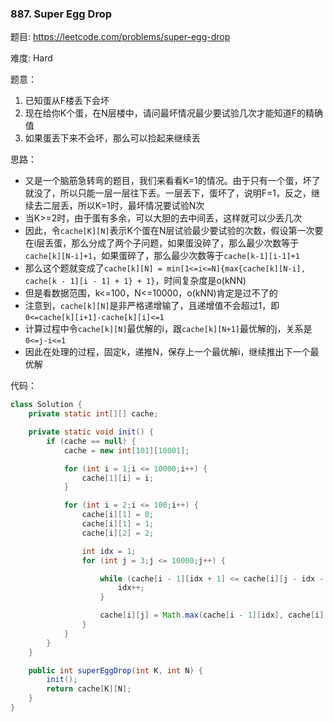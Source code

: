 ### 887. Super Egg Drop



题目:
https://leetcode.com/problems/super-egg-drop

难度:
Hard

题意：

1. 已知蛋从F楼丢下会坏
2. 现在给你K个蛋，在N层楼中，请问最坏情况最少要试验几次才能知道F的精确值
3. 如果蛋丢下来不会坏，那么可以捡起来继续丢

思路：

- 又是一个脑筋急转弯的题目，我们来看看K=1的情况。由于只有一个蛋，坏了就没了，所以只能一层一层往下丢。一层丢下，蛋坏了，说明F=1，反之，继续去二层丢，所以K=1时，最坏情况要试验N次
- 当K>=2时，由于蛋有多余，可以大胆的去中间丢，这样就可以少丢几次
- 因此，令`cache[K][N]`表示K个蛋在N层试验最少要试验的次数，假设第一次要在i层丢蛋，那么分成了两个子问题，如果蛋没碎了，那么最少次数等于`cache[k][N-i]+1`，如果蛋碎了，那么最少次数等于`cache[k-1][i-1]+1`
- 那么这个题就变成了`cache[k][N] = min[1<=i<=N]{max{cache[k][N-i], cache[k - 1][i - 1] + 1} + 1}`，时间复杂度是o(kNN)
- 但是看数据范围，k<=100，N<=10000，o(kNN)肯定是过不了的
- 注意到，`cache[k][N]`是非严格递增输了，且递增值不会超过1，即`0<=cache[k][i+1]-cache[k][i]<=1`
- 计算过程中令`cache[k][N]`最优解的i，跟`cache[k][N+1]`最优解的j，关系是`0<=j-i<=1`
- 因此在处理的过程，固定k，递推N，保存上一个最优解i，继续推出下一个最优解

代码：

```java
class Solution {
    private static int[][] cache;

    private static void init() {
        if (cache == null) {
            cache = new int[101][10001];

            for (int i = 1;i <= 10000;i++) {
                cache[1][i] = i;
            }

            for (int i = 2;i <= 100;i++) {
                cache[i][1] = 0;
                cache[i][1] = 1;
                cache[i][2] = 2;

                int idx = 1;
                for (int j = 3;j <= 10000;j++) {

                    while (cache[i - 1][idx + 1] <= cache[i][j - idx - 2]) {
                        idx++;
                    }

                    cache[i][j] = Math.max(cache[i - 1][idx], cache[i][j - idx - 1]) + 1;
                }
            }
        }
    }

    public int superEggDrop(int K, int N) {
        init();
        return cache[K][N];
    }
}
```


